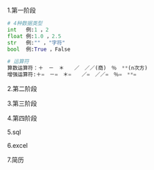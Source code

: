 1.第一阶段

```python
# 4种数据类型
int   例:1 ，2
float 例:1.0 ，2.5
str   例:"" ，"字符"
bool  例:True ，False

# 运算符
算数运算符：＋　－　＊　　／　／／(商)　％　**(n次方)
增强运算符:＋=　－=　＊=　　／=　／／=　％=　**=
```



2.第二阶段

3.第三阶段

4.第四阶段

5.sql

6.excel

7.简历